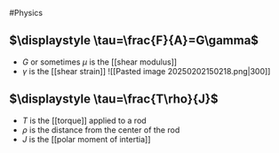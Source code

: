 #Physics 
## $\displaystyle \tau=\frac{F}{A}=G\gamma$
* $\displaystyle G$ or sometimes $\displaystyle \mu$ is the [[shear  modulus]]
* $\displaystyle \gamma$ is the [[shear strain]]
![[Pasted image 20250202150218.png|300]]
## $\displaystyle \tau=\frac{T\rho}{J}$
* $\displaystyle T$ is the [[torque]] applied to a rod
* $\displaystyle \rho$ is the distance from the center of the rod
* $\displaystyle J$ is the [[polar moment of intertia]]